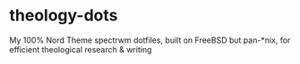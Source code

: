 # theology-dots
My 100% Nord Theme spectrwm dotfiles, built on FreeBSD but pan-*nix, for efficient theological research &amp; writing
